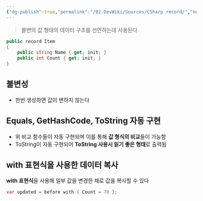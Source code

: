 ```yaml
---
{"dg-publish":true,"permalink":"/02.DevWiki/Sources/CSharp record/","noteIcon":""}
---
```


> 불변의 값 형태의 데이터 구조를 선언하는데 사용된다

```C#
public record Item
{
    public string Name { get; init; }
    public int Count { get; init; }
}
```

## 불변성
* 한번 생성하면 값이 변하지 않는다
## Equals, GetHashCode, ToString 자동 구현
* 위 비교 함수들이 자동 구현되며 이를 통해 **값 형식의 비교**들이 가능함
* ToString이 자동 구현되어 **ToString 사용시 읽기 좋은 형태**로 출력됨
## with 표현식을 사용한 데이터 복사
**with 표현식**을 사용해 일부 값을 변경한 채로 값을 복사할 수 있다
```C#
var updated = before with { Count = 70 };
```
